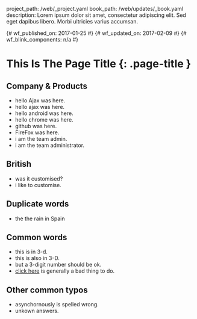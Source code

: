 project_path: /web/_project.yaml
book_path: /web/updates/_book.yaml
description: Lorem ipsum dolor sit amet, consectetur adipiscing elit. Sed eget dapibus libero. Morbi ultricies varius accumsan.

{# wf_published_on: 2017-01-25 #}
{# wf_updated_on: 2017-02-09 #}
{# wf_blink_components: n/a #}

# This Is The Page Title {: .page-title }

## Company & Products

* hello Ajax was here.
* hello ajax was here.
* hello android was here.
* hello chrome was here.
* github was here.
* FireFox was here.
* i am the team admin.
* i am the team administrator.


## British

* was it customised?
* i like to customise.


## Duplicate words

* the the rain in Spain

## Common words

* this is in 3-d.
* this is also in 3-D.
* but a 3-digit number should be ok.
* [click here](#top) is generally a bad thing to do.

## Other common typos

* asynchornously is spelled wrong.
* unkown answers.
